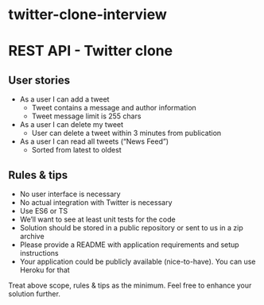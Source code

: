 # twitter-clone-interview

# REST API - Twitter clone

## User stories
* As a user I can add a tweet
  * Tweet contains a message and author information
  * Tweet message limit is 255 chars
* As a user I can delete my tweet
  * User can delete a tweet within 3 minutes from publication
* As a user I can read all tweets (“News Feed”)
  * Sorted from latest to oldest

## Rules & tips
* No user interface is necessary
* No actual integration with Twitter is necessary
* Use ES6 or TS
* We’ll want to see at least unit tests for the code
* Solution should be stored in a public repository or sent to us in a zip archive
* Please provide a README with application requirements and setup instructions
* Your application could be publicly available (nice-to-have). You can use Heroku for that

Treat above scope, rules & tips as the minimum. Feel free to enhance your solution further.
